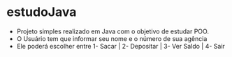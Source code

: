 # estudoJava
- Projeto simples realizado em Java com o objetivo de estudar POO.
- O Usuário tem que informar seu nome e o número de sua agência
- Ele poderá escolher entre 1- Sacar | 2- Depositar | 3- Ver Saldo | 4- Sair
